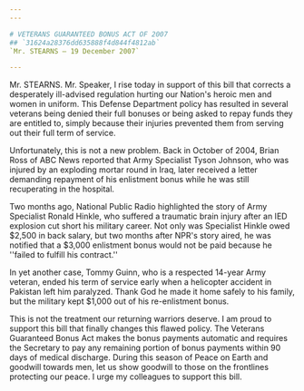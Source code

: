 ```yaml
---
---

# VETERANS GUARANTEED BONUS ACT OF 2007
## `31624a28376dd635888f4d844f4812ab`
`Mr. STEARNS — 19 December 2007`

---
```



Mr. STEARNS. Mr. Speaker, I rise today in support of this bill that 
corrects a desperately ill-advised regulation hurting our Nation's 
heroic men and women in uniform. This Defense Department policy has 
resulted in several veterans being denied their full bonuses or being 
asked to repay funds they are entitled to, simply because their 
injuries prevented them from serving out their full term of service.

Unfortunately, this is not a new problem. Back in October of 2004, 
Brian Ross of ABC News reported that Army Specialist Tyson Johnson, who 
was injured by an exploding mortar round in Iraq, later received a 
letter demanding repayment of his enlistment bonus while he was still 
recuperating in the hospital.

Two months ago, National Public Radio highlighted the story of Army 
Specialist Ronald Hinkle, who suffered a traumatic brain injury after 
an IED explosion cut short his military career. Not only was Specialist 
Hinkle owed $2,500 in back salary, but two months after NPR's story 
aired, he was notified that a $3,000 enlistment bonus would not be paid 
because he ''failed to fulfill his contract.''

In yet another case, Tommy Guinn, who is a respected 14-year Army 
veteran, ended his term of service early when a helicopter accident in 
Pakistan left him paralyzed. Thank God he made it home safely to his 
family, but the military kept $1,000 out of his re-enlistment bonus.

This is not the treatment our returning warriors deserve. I am proud 
to support this bill that finally changes this flawed policy. The 
Veterans Guaranteed Bonus Act makes the bonus payments automatic and 
requires the Secretary to pay any remaining portion of bonus payments 
within 90 days of medical discharge. During this season of Peace on 
Earth and goodwill towards men, let us show goodwill to those on the 
frontlines protecting our peace. I urge my colleagues to support this 
bill.

